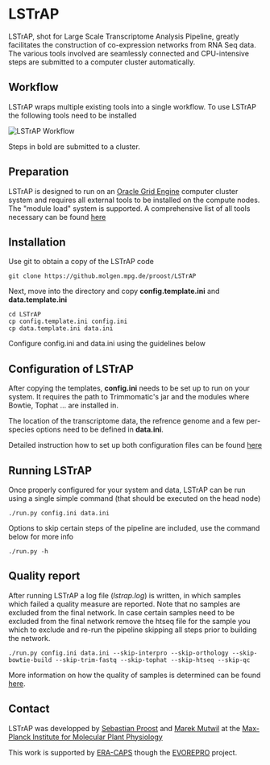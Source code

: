# LSTrAP
LSTrAP, shot for Large Scale Transcriptome Analysis Pipeline, greatly facilitates the construction of co-expression networks from
RNA Seq data. The various tools involved are seamlessly connected and  CPU-intensive steps are submitted to a computer cluster 
automatically. 

## Workflow
LSTrAP wraps multiple existing tools into a single workflow. To use LSTrAP the following tools need to be installed

![LSTrAP Workflow](docs/images/LSTrAP_workflow.png "Steps automated by LSTrAP")

Steps in bold are submitted to a cluster.

## Preparation
LSTrAP is designed to run on an [Oracle Grid Engine](https://www.oracle.com/sun/index.html) computer cluster system and requires 
all external tools to be installed on the compute nodes. The "module load" system is supported. A comprehensive list of all tools 
necessary can be found  [here](docs/preparation.md)

## Installation
Use git to obtain a copy of the LSTrAP code

    git clone https://github.molgen.mpg.de/proost/LSTrAP

Next, move into the directory and copy **config.template.ini** and **data.template.ini**

    cd LSTrAP
    cp config.template.ini config.ini
    cp data.template.ini data.ini

Configure config.ini and data.ini using the guidelines below

## Configuration of LSTrAP

After copying the templates, **config.ini** needs to be set up to run on your system. It requires the path to Trimmomatic's jar and the
modules where Bowtie, Tophat ... are installed in.

The location of the transcriptome data, the refrence genome and a few per-species options need to be defined in **data.ini**. 

Detailed instruction how to set up both configuration files can be found [here](docs/configuration.md)

## Running LSTrAP
Once properly configured for your system and data, LSTrAP can be run using a single simple command (that should be executed on the head node)

    ./run.py config.ini data.ini

Options to skip certain steps of the pipeline are included, use the command below for more info

    ./run.py -h

## Quality report
After running LSTrAP a log file (*lstrap.log*) is written, in which samples which failed a quality measure
are reported. Note that no samples are excluded from the final network. In case certain samples need to be excluded
from the final network remove the htseq file for the sample you which to exclude and re-run the pipeline skipping all
steps prior to building the network.

    ./run.py config.ini data.ini --skip-interpro --skip-orthology --skip-bowtie-build --skip-trim-fastq --skip-tophat --skip-htseq --skip-qc

More information on how the quality of samples is determined can be found [here](docs/quality.md).
    
## Contact

LSTrAP was developped by [Sebastian Proost](mailto:proost@mpimp-golm.mpg.de) and [Marek Mutwil](mailto:mutwil@mpimp-golm.mpg.de) at the [Max-Planck Institute for Molecular Plant Physiology](http://www.mpimp-golm.mpg.de/2168/en)

This work is supported by [ERA-CAPS](http://www.eracaps.org/) though the [EVOREPRO](http://www.evorepro.org/) project.
